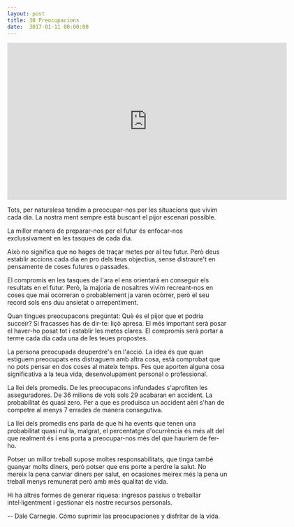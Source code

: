 ```yaml
---
layout: post
title: 30 Preocupacions
date:  3017-01-11 00:00:00
---
```



<iframe width="640" height="360" src="https://www.youtube.com/embed/Ww8BaIZR3Vw?list=PLi_s9U287nBB7Ie5B63YMP7IvrSSaioQ2" frameborder="0" allowfullscreen></iframe<iframe width="640" height="360" src="https://www.youtube.com/embed/Ww8BaIZR3Vw?list=PLi_s9U287nBB7Ie5B63YMP7IvrSSaioQ2" frameborder="0" allowfullscreen></iframe>


Tots, per naturalesa tendim a preocupar-nos per les situacions que vivim cada dia. La nostra ment sempre està buscant el pijor escenari possible.

La millor manera de preparar-nos per el futur és enfocar-nos exclussivament en les tasques de cada dia.

Això no significa que no hages de traçar metes per al teu futur. Però deus establir accions cada dia en pro dels teus objectius, sense distraure't en pensamente de coses futures o passades.

El compromís en les tasques de l'ara el ens orientarà en conseguir els resultats en el futur. Però, la majoria de nosaltres vivim recreant-nos en coses que mai ocorreran o probablement ja varen ocòrrer, però el seu record sols ens duu ansietat o arrepentiment.

Quan tingues preocupacons pregúntat: Què és el pijor que et podria succeïr? Si fracasses has de dir-te: liçò apresa. El més important serà posar el haver-ho posat tot i establir les metes clares. El compromís serà portar a terme cada dia cada una de les teues propostes.

La persona preocupada deuperdre's en l'acció. La idea és que quan estiguem preocupats ens distraguem amb altra cosa, està comprobat que no pots pensar en dos coses al mateix temps. Fes que aporten alguna cosa significativa a la teua vida, desenvolupament personal o professional.

La llei dels promedis. De les preocupacons infundades s'aprofiten les asseguradores. De 36 milions de vols sols 29 acabaran en accident. La probabilitat és quasi zero. Per a que es produïsca un accident aèri s'han de competre al menys 7 errades de manera consegutiva.

La llei dels promedis ens parla de que hi ha events que tenen una probabilitat quasi nul·la, malgrat, el percentatge d'ocurrència és més alt del que realment és i ens porta a preocupar-nos més del que hauriem de fer-ho.

Potser un millor treball supose moltes responsabilitats, que tinga també guanyar molts diners, però potser que ens porte a perdre la salut. No mereix la pena canviar diners per salut, en ocasiones meirex més la pena un treball menys remunerat però amb més qualitat de vida.

Hi ha altres formes de generar riquesa: ingresos passius o treballar intel·ligentment i gestionar els nostre recursos personals.

-- Dale Carnegie. Cómo suprimir las  preocupaciones y disfritar de la vida.


